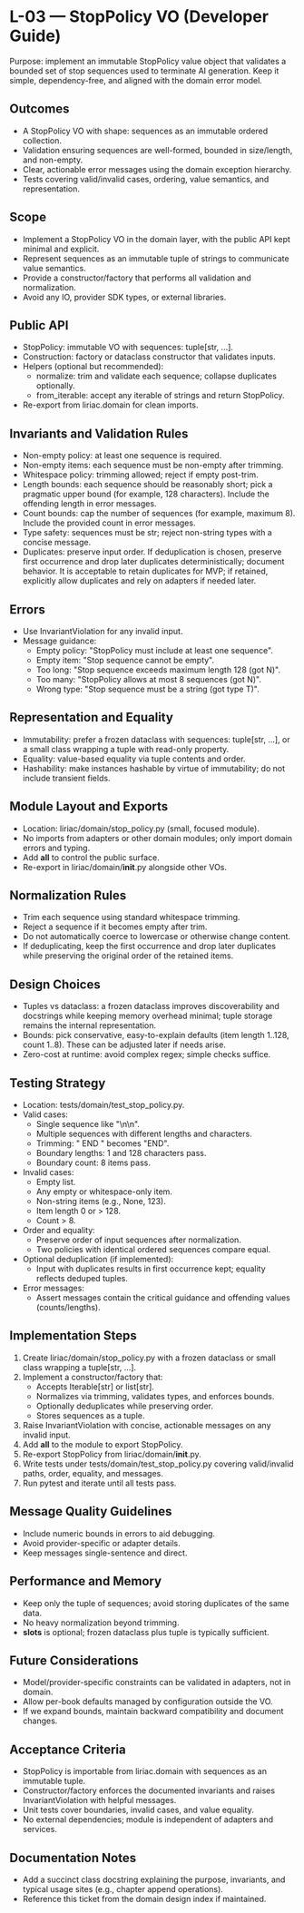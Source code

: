 # L-03 — StopPolicy VO (Developer Guide)

Purpose: implement an immutable StopPolicy value object that validates a bounded set of stop sequences used to terminate AI generation. Keep it simple, dependency-free, and aligned with the domain error model.

## Outcomes
- A StopPolicy VO with shape: sequences as an immutable ordered collection.
- Validation ensuring sequences are well-formed, bounded in size/length, and non-empty.
- Clear, actionable error messages using the domain exception hierarchy.
- Tests covering valid/invalid cases, ordering, value semantics, and representation.

## Scope
- Implement a StopPolicy VO in the domain layer, with the public API kept minimal and explicit.
- Represent sequences as an immutable tuple of strings to communicate value semantics.
- Provide a constructor/factory that performs all validation and normalization.
- Avoid any IO, provider SDK types, or external libraries.

## Public API
- StopPolicy: immutable VO with sequences: tuple[str, ...].
- Construction: factory or dataclass constructor that validates inputs.
- Helpers (optional but recommended):
  - normalize: trim and validate each sequence; collapse duplicates optionally.
  - from_iterable: accept any iterable of strings and return StopPolicy.
- Re-export from liriac.domain for clean imports.

## Invariants and Validation Rules
- Non-empty policy: at least one sequence is required.
- Non-empty items: each sequence must be non-empty after trimming.
- Whitespace policy: trimming allowed; reject if empty post-trim.
- Length bounds: each sequence should be reasonably short; pick a pragmatic upper bound (for example, 128 characters). Include the offending length in error messages.
- Count bounds: cap the number of sequences (for example, maximum 8). Include the provided count in error messages.
- Type safety: sequences must be str; reject non-string types with a concise message.
- Duplicates: preserve input order. If deduplication is chosen, preserve first occurrence and drop later duplicates deterministically; document behavior. It is acceptable to retain duplicates for MVP; if retained, explicitly allow duplicates and rely on adapters if needed later.

## Errors
- Use InvariantViolation for any invalid input.
- Message guidance:
  - Empty policy: "StopPolicy must include at least one sequence".
  - Empty item: "Stop sequence cannot be empty".
  - Too long: "Stop sequence exceeds maximum length 128 (got N)".
  - Too many: "StopPolicy allows at most 8 sequences (got N)".
  - Wrong type: "Stop sequence must be a string (got type T)".

## Representation and Equality
- Immutability: prefer a frozen dataclass with sequences: tuple[str, ...], or a small class wrapping a tuple with read-only property.
- Equality: value-based equality via tuple contents and order.
- Hashability: make instances hashable by virtue of immutability; do not include transient fields.

## Module Layout and Exports
- Location: liriac/domain/stop_policy.py (small, focused module).
- No imports from adapters or other domain modules; only import domain errors and typing.
- Add __all__ to control the public surface.
- Re-export in liriac/domain/__init__.py alongside other VOs.

## Normalization Rules
- Trim each sequence using standard whitespace trimming.
- Reject a sequence if it becomes empty after trim.
- Do not automatically coerce to lowercase or otherwise change content.
- If deduplicating, keep the first occurrence and drop later duplicates while preserving the original order of the retained items.

## Design Choices
- Tuples vs dataclass: a frozen dataclass improves discoverability and docstrings while keeping memory overhead minimal; tuple storage remains the internal representation.
- Bounds: pick conservative, easy-to-explain defaults (item length 1..128, count 1..8). These can be adjusted later if needs arise.
- Zero-cost at runtime: avoid complex regex; simple checks suffice.

## Testing Strategy
- Location: tests/domain/test_stop_policy.py.
- Valid cases:
  - Single sequence like "\n\n".
  - Multiple sequences with different lengths and characters.
  - Trimming: "  END  " becomes "END".
  - Boundary lengths: 1 and 128 characters pass.
  - Boundary count: 8 items pass.
- Invalid cases:
  - Empty list.
  - Any empty or whitespace-only item.
  - Non-string items (e.g., None, 123).
  - Item length 0 or > 128.
  - Count > 8.
- Order and equality:
  - Preserve order of input sequences after normalization.
  - Two policies with identical ordered sequences compare equal.
- Optional deduplication (if implemented):
  - Input with duplicates results in first occurrence kept; equality reflects deduped tuples.
- Error messages:
  - Assert messages contain the critical guidance and offending values (counts/lengths).

## Implementation Steps
1) Create liriac/domain/stop_policy.py with a frozen dataclass or small class wrapping a tuple[str, ...].
2) Implement a constructor/factory that:
   - Accepts Iterable[str] or list[str].
   - Normalizes via trimming, validates types, and enforces bounds.
   - Optionally deduplicates while preserving order.
   - Stores sequences as a tuple.
3) Raise InvariantViolation with concise, actionable messages on any invalid input.
4) Add __all__ to the module to export StopPolicy.
5) Re-export StopPolicy from liriac/domain/__init__.py.
6) Write tests under tests/domain/test_stop_policy.py covering valid/invalid paths, order, equality, and messages.
7) Run pytest and iterate until all tests pass.

## Message Quality Guidelines
- Include numeric bounds in errors to aid debugging.
- Avoid provider-specific or adapter details.
- Keep messages single-sentence and direct.

## Performance and Memory
- Keep only the tuple of sequences; avoid storing duplicates of the same data.
- No heavy normalization beyond trimming.
- __slots__ is optional; frozen dataclass plus tuple is typically sufficient.

## Future Considerations
- Model/provider-specific constraints can be validated in adapters, not in domain.
- Allow per-book defaults managed by configuration outside the VO.
- If we expand bounds, maintain backward compatibility and document changes.

## Acceptance Criteria
- StopPolicy is importable from liriac.domain with sequences as an immutable tuple.
- Constructor/factory enforces the documented invariants and raises InvariantViolation with helpful messages.
- Unit tests cover boundaries, invalid cases, and value equality.
- No external dependencies; module is independent of adapters and services.

## Documentation Notes
- Add a succinct class docstring explaining the purpose, invariants, and typical usage sites (e.g., chapter append operations).
- Reference this ticket from the domain design index if maintained.
